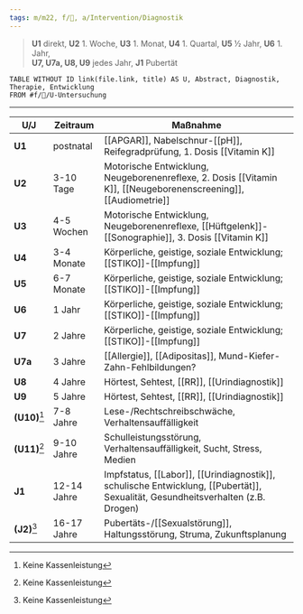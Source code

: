 ```yaml
---
tags: m/m22, f/🦄, a/Intervention/Diagnostik
---
```

> **U1** direkt, **U2** 1. Woche, **U3** 1. Monat, **U4** 1. Quartal, **U5** ½ Jahr, **U6** 1. Jahr, <br>**U7, U7a, U8, U9** jedes Jahr, **J1** Pubertät

```dataview
TABLE WITHOUT ID link(file.link, title) AS U, Abstract, Diagnostik, Therapie, Entwicklung
FROM #f/🦄/U-Untersuchung 
```

---
| U/J           | Zeitraum    | Maßnahme                                                                                                                    |
| ------------- | ----------- | --------------------------------------------------------------------------------------------------------------------------- |
| **U1**        | postnatal   | [[APGAR]], Nabelschnur-[[pH]], Reifegradprüfung, 1. Dosis [[Vitamin K]]                                                     |
| **U2**        | 3-10 Tage   | Motorische Entwicklung, Neugeborenenreflexe, 2. Dosis [[Vitamin K]], [[Neugeborenenscreening]], [[Audiometrie]]             |
| **U3**        | 4-5 Wochen  | Motorische Entwicklung, Neugeborenenreflexe, [[Hüftgelenk]]-[[Sonographie]], 3. Dosis [[Vitamin K]]                                 |
| **U4**        | 3-4 Monate  | Körperliche, geistige, soziale Entwicklung; [[STIKO]]-[[Impfung]]                                                               |
| **U5**        | 6-7 Monate  | Körperliche, geistige, soziale Entwicklung; [[STIKO]]-[[Impfung]]                                                               |
| **U6**        | 1 Jahr      | Körperliche, geistige, soziale Entwicklung; [[STIKO]]-[[Impfung]]                                                               |
| **U7**        | 2 Jahre     | Körperliche, geistige, soziale Entwicklung; [[STIKO]]-[[Impfung]]                                                               |
| **U7a**       | 3 Jahre     | [[Allergie]], [[Adipositas]], Mund-Kiefer-Zahn-Fehlbildungen?                                                               |
| **U8**        | 4 Jahre     | Hörtest, Sehtest, [[RR]], [[Urindiagnostik]]                                                                                |
| **U9**        | 5 Jahre     | Hörtest, Sehtest, [[RR]], [[Urindiagnostik]]                                                                                |
| **(U10)**[^1] | 7-8 Jahre   | Lese-/Rechtschreibschwäche, Verhaltensauffälligkeit                                                                         |
| **(U11)**[^1] | 9-10 Jahre  | Schulleistungsstörung, Verhaltensauffälligkeit, Sucht, Stress, Medien                                                       |
| **J1**        | 12-14 Jahre | Impfstatus, [[Labor]], [[Urindiagnostik]], schulische Entwicklung, [[Pubertät]], Sexualität, Gesundheitsverhalten (z.B. Drogen) |
| **(J2)**[^1]  | 16-17 Jahre | Pubertäts-/[[Sexualstörung]], Haltungsstörung, Struma, Zukunftsplanung                                                                                                                            |


[^1]: Keine Kassenleistung
